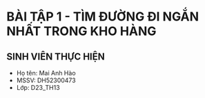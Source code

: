 # BÀI TẬP 1 - TÌM ĐƯỜNG ĐI NGẮN NHẤT TRONG KHO HÀNG

## SINH VIÊN THỰC HIỆN

- Họ tên: Mai Anh Hào
- MSSV: DH52300473
- Lớp: D23_TH13
